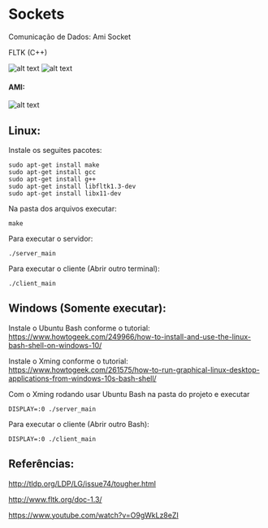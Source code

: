 # Sockets
Comunicação de Dados: Ami Socket 

FLTK (C++)

![alt text](https://image.ibb.co/gaeadG/server.png)
![alt text](https://image.ibb.co/jSumkw/cliente.png)

#### AMI:

![alt text](https://upload.wikimedia.org/wikipedia/commons/thumb/b/b6/Ami_encoding.svg/320px-Ami_encoding.svg.png)

## Linux:
Instale os seguites pacotes:
```
sudo apt-get install make
sudo apt-get install gcc
sudo apt-get install g++
sudo apt-get install libfltk1.3-dev
sudo apt-get install libx11-dev
```

Na pasta dos arquivos executar:

```
make
```

Para executar o servidor:
```
./server_main
```

Para executar o cliente (Abrir outro terminal):
```
./client_main
```

## Windows (Somente executar):

Instale o Ubuntu Bash conforme o tutorial:
https://www.howtogeek.com/249966/how-to-install-and-use-the-linux-bash-shell-on-windows-10/

Instale o Xming conforme o tutorial:
https://www.howtogeek.com/261575/how-to-run-graphical-linux-desktop-applications-from-windows-10s-bash-shell/

Com o Xming rodando usar Ubuntu Bash na pasta do projeto e executar
```
DISPLAY=:0 ./server_main
```

Para executar o cliente (Abrir outro Bash):
```
DISPLAY=:0 ./client_main
```

## Referências:

http://tldp.org/LDP/LG/issue74/tougher.html

http://www.fltk.org/doc-1.3/

https://www.youtube.com/watch?v=O9gWkLz8eZI
